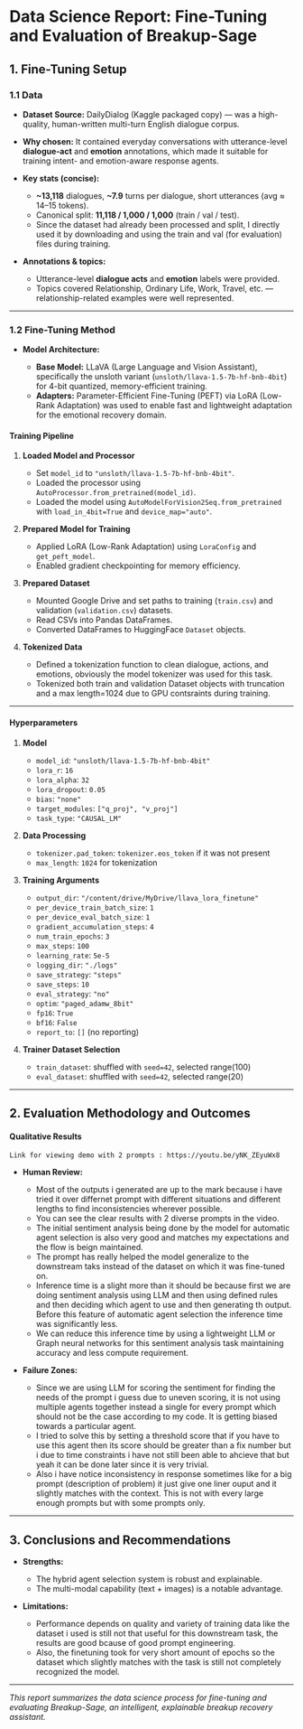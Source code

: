 # Data Science Report: Fine-Tuning and Evaluation of Breakup-Sage

## 1. Fine-Tuning Setup

### 1.1 Data

* **Dataset Source:**
  DailyDialog (Kaggle packaged copy) — was a high-quality, human-written multi-turn English dialogue corpus.

* **Why chosen:**
  It contained everyday conversations with utterance-level **dialogue-act** and **emotion** annotations, which made it suitable for training intent- and emotion-aware response agents.

* **Key stats (concise):**

  * **\~13,118** dialogues, **\~7.9** turns per dialogue, short utterances (avg ≈ 14–15 tokens).
  * Canonical split: **11,118 / 1,000 / 1,000** (train / val / test).
  * Since the dataset had already been processed and split, I directly used it by downloading and using the train and val (for evaluation) files during training.

* **Annotations & topics:**

  * Utterance-level **dialogue acts** and **emotion** labels were provided.
  * Topics covered Relationship, Ordinary Life, Work, Travel, etc. — relationship-related examples were well represented.

---

### 1.2 Fine-Tuning Method

* **Model Architecture:**

  * **Base Model:** LLaVA (Large Language and Vision Assistant), specifically the unsloth variant (`unsloth/llava-1.5-7b-hf-bnb-4bit`) for 4-bit quantized, memory-efficient training.
  * **Adapters:** Parameter-Efficient Fine-Tuning (PEFT) via LoRA (Low-Rank Adaptation) was used to enable fast and lightweight adaptation for the emotional recovery domain.

#### Training Pipeline

1. **Loaded Model and Processor**

   * Set `model_id` to `"unsloth/llava-1.5-7b-hf-bnb-4bit"`.
   * Loaded the processor using `AutoProcessor.from_pretrained(model_id)`.
   * Loaded the model using `AutoModelForVision2Seq.from_pretrained` with `load_in_4bit=True` and `device_map="auto"`.

2. **Prepared Model for Training**

   * Applied LoRA (Low-Rank Adaptation) using `LoraConfig` and `get_peft_model`.
   * Enabled gradient checkpointing for memory efficiency.

3. **Prepared Dataset**

   * Mounted Google Drive and set paths to training (`train.csv`) and validation (`validation.csv`) datasets.
   * Read CSVs into Pandas DataFrames.
   * Converted DataFrames to HuggingFace `Dataset` objects.

4. **Tokenized Data**

   * Defined a tokenization function to clean dialogue, actions, and emotions, obviously the model tokenizer was used for this task.
   * Tokenized both train and validation Dataset objects with truncation and a max length=1024 due to GPU contsraints during training.

---

#### Hyperparameters

1. **Model**

   * `model_id`: `"unsloth/llava-1.5-7b-hf-bnb-4bit"`
   * `lora_r`: `16`
   * `lora_alpha`: `32`
   * `lora_dropout`: `0.05`
   * `bias`: `"none"`
   * `target_modules`: `["q_proj", "v_proj"]`
   * `task_type`: `"CAUSAL_LM"`

2. **Data Processing**

   * `tokenizer.pad_token`: `tokenizer.eos_token` if it was not present
   * `max_length`: `1024` for tokenization

3. **Training Arguments**

   * `output_dir`: `"/content/drive/MyDrive/llava_lora_finetune"`
   * `per_device_train_batch_size`: `1`
   * `per_device_eval_batch_size`: `1`
   * `gradient_accumulation_steps`: `4`
   * `num_train_epochs`: `3`
   * `max_steps`: `100`
   * `learning_rate`: `5e-5`
   * `logging_dir`: `"./logs"`
   * `save_strategy`: `"steps"`
   * `save_steps`: `10`
   * `eval_strategy`: `"no"`
   * `optim`: `"paged_adamw_8bit"`
   * `fp16`: `True`
   * `bf16`: `False`
   * `report_to`: `[]` (no reporting)

4. **Trainer Dataset Selection**

   * `train_dataset`: shuffled with `seed=42`, selected range(100)
   * `eval_dataset`: shuffled with `seed=42`, selected range(20)

---

## 2. Evaluation Methodology and Outcomes


#### Qualitative Results

    Link for viewing demo with 2 prompts : https://youtu.be/yNK_ZEyuWx8

* **Human Review:**

  * Most of the outputs i generated are up to the mark because i have tried it over differnet prompt with different situations and different lengths to find inconsistencies wherever possible.
  * You can see the clear results with 2 diverse prompts in the video.
  * The initial sentiment analysis being done by the model for automatic agent selection is also very good and matches my expectations and the flow is beign maintained.
  * The prompt has really helped the model generalize to the downstream taks instead of the dataset on which it was fine-tuned on.
  * Inference time is a slight more than it should be because first we are doing sentiment analysis using LLM and then using defined rules and then deciding which agent to use and then generating th output. Before this feature of automatic agent selection the inference time was significantly less.
  * We can reduce this inference time by using a lightweight LLM or Graph neural networks for this sentiment analysis task maintaining accuracy and less compute requirement.

* **Failure Zones:**

  * Since we are using LLM for scoring the sentiment for finding the needs of the prompt i guess due to uneven scoring, it is not using multiple agents together instead a single for every prompt which should not be the case according to my code. It is getting biased towards a particular agent.
  * I tried to solve this by setting a threshold score that if you have to use this agent then its score should be greater than a fix number but i due to time constraints i have not still been able to ahcieve that but yeah it can be done later since it is very trivial.
  * Also i have notice inconsistency in response sometimes like for a big prompt (description of problem) it just give one liner ouput and it slightly matches with the context. This is not with every large enough prompts but with some prompts only.

---

## 3. Conclusions and Recommendations

* **Strengths:**

  * The hybrid agent selection system is robust and explainable.
  * The multi-modal capability (text + images) is a notable advantage.

* **Limitations:**

  * Performance depends on quality and variety of training data like the dataset i used is still not that useful for this downstream task, the results are good bcause of good prompt engineering.
  * Also, the finetuning took for very short amount of epochs so the dataset which slightly matches with the task is still not completely recognized the model.

---

*This report summarizes the data science process for fine-tuning and evaluating Breakup-Sage, an intelligent, explainable breakup recovery assistant.*
